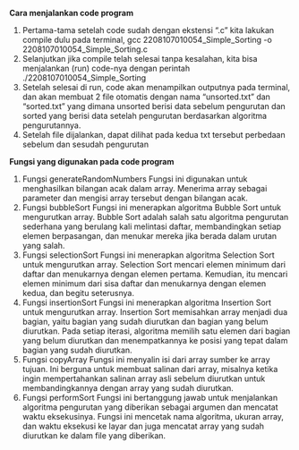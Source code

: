 **Cara menjalankan code program**

1. Pertama-tama setelah code sudah dengan ekstensi “.c” kita lakukan compile dulu pada terminal, gcc 2208107010054_Simple_Sorting -o 2208107010054_Simple_Sorting.c
2. Selanjutkan jika compile telah selesai tanpa kesalahan, kita bisa menjalankan (run) code-nya dengan perintah ./2208107010054_Simple_Sorting
3. Setelah selesai di run, code akan menampilkan outputnya pada terminal, dan akan membuat 2 file otomatis dengan nama “unsorted.txt” dan “sorted.txt” yang dimana unsorted berisi data sebelum pengurutan dan sorted yang berisi data setelah pengurutan berdasarkan algoritma pengurutannya.
4.  Setelah file dijalankan, dapat dilihat pada kedua txt tersebut perbedaan sebelum dan sesudah pengurutan


**Fungsi yang digunakan pada code program**

1.	Fungsi generateRandomNumbers
Fungsi ini digunakan untuk menghasilkan bilangan acak dalam array. Menerima array sebagai parameter dan mengisi array tersebut dengan bilangan acak.	
2.	Fungsi bubbleSort
Fungsi ini menerapkan algoritma Bubble Sort untuk mengurutkan array. Bubble Sort adalah salah satu algoritma pengurutan sederhana yang berulang kali melintasi daftar, membandingkan setiap elemen berpasangan, dan menukar mereka jika berada dalam urutan yang salah.
3.	Fungsi selectionSort
Fungsi ini menerapkan algoritma Selection Sort untuk mengurutkan array. Selection Sort mencari elemen minimum dari daftar dan menukarnya dengan elemen pertama. Kemudian, itu mencari elemen minimum dari sisa daftar dan menukarnya dengan elemen kedua, dan begitu seterusnya.
4.	Fungsi insertionSort
Fungsi ini menerapkan algoritma Insertion Sort untuk mengurutkan array. Insertion Sort memisahkan array menjadi dua bagian, yaitu bagian yang sudah diurutkan dan bagian yang belum diurutkan. Pada setiap iterasi, algoritma memilih satu elemen dari bagian yang belum diurutkan dan menempatkannya ke posisi yang tepat dalam bagian yang sudah diurutkan.
5.	Fungsi copyArray
Fungsi ini menyalin isi dari array sumber ke array tujuan. Ini berguna untuk membuat salinan dari array, misalnya ketika ingin mempertahankan salinan array asli sebelum diurutkan untuk membandingkannya dengan array yang sudah diurutkan.
6.	Fungsi performSort
Fungsi ini bertanggung jawab untuk menjalankan algoritma pengurutan yang diberikan sebagai argumen dan mencatat waktu eksekusinya. Fungsi ini mencetak nama algoritma, ukuran array, dan waktu eksekusi ke layar dan juga mencatat array yang sudah diurutkan ke dalam file yang diberikan.

